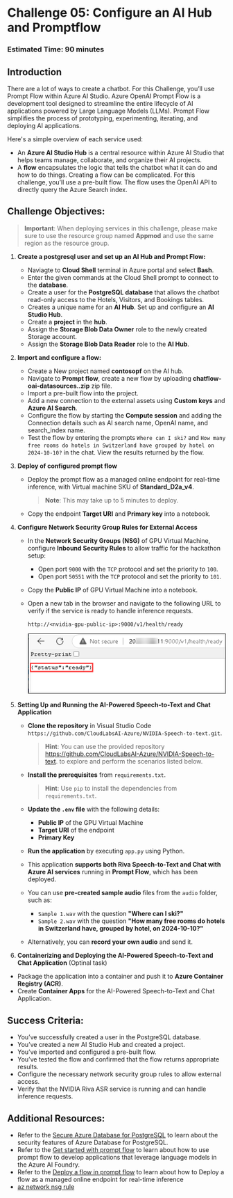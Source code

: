 # Challenge 05: Configure an AI Hub and Promptflow
### Estimated Time: 90 minutes
## Introduction

There are a lot of ways to create a chatbot. For this Challenge, you’ll use Prompt Flow within Azure AI Studio. Azure OpenAI Prompt Flow is a development tool designed to streamline the entire lifecycle of AI applications powered by Large Language Models (LLMs). Prompt Flow simplifies the process of prototyping, experimenting, iterating, and deploying AI applications.

Here's a simple overview of each service used:

- An **Azure AI Studio Hub** is a central resource within Azure AI Studio that helps teams manage, collaborate, and organize their AI projects.
- A **flow** encapsulates the logic that tells the chatbot what it can do and how to do things. Creating a flow can be complicated. For this challenge, you’ll use a pre-built flow. The flow uses the OpenAI API to directly query the Azure Search index.

## Challenge Objectives:

> **Important**: When deploying services in this challenge, please make sure to use the resource group named **Appmod** and use the same region as the resource group.

1. **Create a postgresql user and set up an AI Hub and Prompt Flow:**

   - Naviagte to **Cloud Shell** terminal in Azure portal and select **Bash**.
   - Enter the given commands at the Cloud Shell prompt to connect to the **database**.
   - Create a user for the **PostgreSQL database** that allows the chatbot read-only access to the Hotels, Visitors, and Bookings tables.
   -  Creates a unique name for an **AI Hub**. Set up and configure an **AI Studio Hub**.
   - Create a **project** in the **hub**.
   - Assign the **Storage Blob Data Owner** role to the newly created Storage account.
   - Assign the **Storage Blob Data Reader** role to the **AI Hub**.

1. **Import and configure a flow:** 

   - Create a New project named **contosopf** on the AI hub.
   - Navigate to **Prompt flow**, create a new flow by uploading **chatflow-oai-datasources..zip** zip file.
   - Import a pre-built flow into the project. 
   - Add a new connection to the external assets using **Custom keys** and **Azure AI Search**.
   - Configure the flow by starting the **Compute session** and adding the Connection details such as AI search name, OpenAI name, and search_index name.
   - Test the flow by entering the prompts `Where can I ski?` and `How many free rooms do hotels in Switzerland have grouped by hotel on 2024-10-10?` in the chat. View the results returned by the flow.

1. **Deploy of configured prompt flow**

   - Deploy the prompt flow as a managed online endpoint for real-time inference, with Virtual machine SKU of **Standard_D2a_v4**.

     > **Note**: This may take up to 5 minutes to deploy.   

   - Copy the endpoint **Target URI** and **Primary key** into a notebook.

1. **Configure Network Security Group Rules for External Access**

   - In the **Network Security Groups (NSG)** of GPU Virtual Machine, configure **Inbound Security Rules** to allow traffic for the hackathon setup:  

      - Open port `9000` with the `TCP` protocol and set the priority to `100`.  
      - Open port `50551` with the `TCP` protocol and set the priority to `101`.  

   - Copy the **Public IP** of GPU Virtual Machine into a notebook. 
     
   - Open a new tab in the browser and navigate to the following URL to verify if the service is ready to handle inference requests.

      ```
      http://<nvidia-gpu-public-ip>:9000/v1/health/ready
      ```

      ![](../../media/web-trigger.png)

1. **Setting Up and Running the AI-Powered Speech-to-Text and Chat Application** 

   - **Clone the repository** in Visual Studio Code `https://github.com/CloudLabsAI-Azure/NVIDIA-Speech-to-text.git`.  
      > **Hint**: You can use the provided repository https://github.com/CloudLabsAI-Azure/NVIDIA-Speech-to-text. to explore and perform the scenarios listed below.  

   - **Install the prerequisites** from `requirements.txt`.  
      > **Hint**: Use `pip` to install the dependencies from `requirements.txt`.  

   - **Update the `.env` file** with the following details:  
      - **Public IP** of the GPU Virtual Machine  
      - **Target URI** of the endpoint  
      - **Primary Key**  

   - **Run the application** by executing `app.py` using Python.  

   - This application **supports both Riva Speech-to-Text and Chat with Azure AI services** running in **Prompt Flow**, which has been deployed.  

   - You can use **pre-created sample audio** files from the `audio` folder, such as:  
      - `Sample 1.wav` with the question **"Where can I ski?"**  
      - `Sample 2.wav` with the question **"How many free rooms do hotels in Switzerland have, grouped by hotel, on 2024-10-10?"**  

   - Alternatively, you can **record your own audio** and send it.

1. **Containerizing and Deploying the AI-Powered Speech-to-Text and Chat Application**  (Optinal task)

- Package the application into a container and push it to **Azure Container Registry (ACR)**.  
- Create **Container Apps** for the AI-Powered Speech-to-Text and Chat Application.

## Success Criteria:

- You’ve successfully created a user in the PostgreSQL database.
- You’ve created a new AI Studio Hub and created a project.
- You’ve imported and configured a pre-built flow.
- You’ve tested the flow and confirmed that the flow returns appropriate results.
- Configure the necessary network security group rules to allow external access.
- Verify that the NVIDIA Riva ASR service is running and can handle inference requests.

## Additional Resources:

-  Refer to the [Secure Azure Database for PostgreSQL](https://learn.microsoft.com/en-us/training/modules/secure-azure-database-for-postgresql/) to learn about the security features of Azure Database for PostgreSQL.
-  Refer to the [Get started with prompt flow](https://learn.microsoft.com/en-us/training/modules/get-started-prompt-flow-ai-studio/) to learn about how to use prompt flow to develop applications that leverage language models in the Azure AI Foundry.
-  Refer to the [Deploy a flow in prompt flow](https://learn.microsoft.com/en-us/azure/machine-learning/prompt-flow/how-to-deploy-for-real-time-inference?view=azureml-api-2) to learn about how to Deploy a flow as a managed online endpoint for real-time inference
- [az network nsg rule](https://learn.microsoft.com/en-us/cli/azure/network/nsg/rule?view=azure-cli-latest#az-network-nsg-rule-create)

